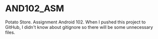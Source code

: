 # AND102_ASM
Potato Store. Assignment Android 102.
When I pushed this project to GitHub, I didn't know about gitignore so there will be some unnecessary files.

